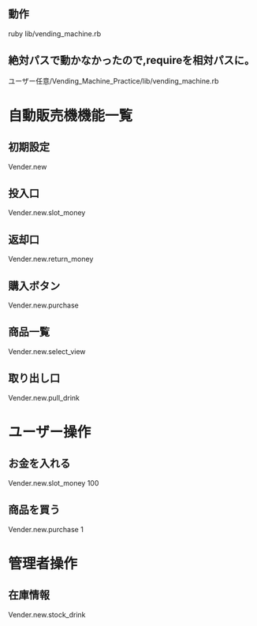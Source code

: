 ## 動作
ruby lib/vending_machine.rb

## 絶対パスで動かなかったので,requireを相対パスに。
 ユーザー任意/Vending_Machine_Practice/lib/vending_machine.rb

# 自動販売機機能一覧
## 初期設定
Vender.new
## 投入口
Vender.new.slot_money
## 返却口
Vender.new.return_money
## 購入ボタン
Vender.new.purchase
## 商品一覧
Vender.new.select_view
## 取り出し口
Vender.new.pull_drink

# ユーザー操作
## お金を入れる
Vender.new.slot_money 100
## 商品を買う
Vender.new.purchase 1

# 管理者操作
## 在庫情報
Vender.new.stock_drink
